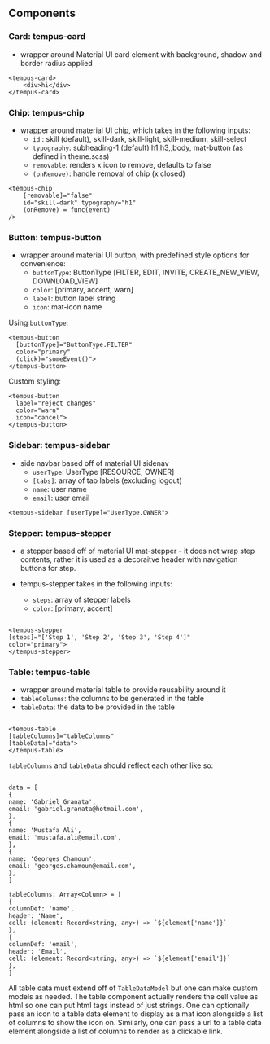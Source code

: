 ## Components

### Card: tempus-card

- wrapper around Material UI card element with background, shadow and border radius applied

```
<tempus-card>
    <div>hi</div>
</tempus-card>
```

### Chip: tempus-chip

- wrapper around material UI chip, which takes in the following inputs:
  - `id` : skill (default), skill-dark, skill-light, skill-medium, skill-select
  - `typography`: subheading-1 (default) h1,h3,,body, mat-button (as defined in theme.scss)
  - `removable`: renders x icon to remove, defaults to false
  - `(onRemove)`: handle removal of chip (x closed)

```
<tempus-chip
    [removable]="false"
    id="skill-dark" typography="h1"
    (onRemove) = func(event)
/>
```

### Button: tempus-button

- wrapper around material UI button, with predefined style options for convenience:
  - `buttonType`: ButtonType [FILTER, EDIT, INVITE, CREATE_NEW_VIEW, DOWNLOAD_VIEW]
  - `color`: [primary, accent, warn]
  - `label`: button label string
  - `icon`: mat-icon name

Using `buttonType`:

```
<tempus-button
  [buttonType]="ButtonType.FILTER"
  color="primary"
  (click)="someEvent()">
</tempus-button>
```

Custom styling:

```
<tempus-button
  label="reject changes"
  color="warn"
  icon="cancel">
</tempus-button>
```

### Sidebar: tempus-sidebar

- side navbar based off of material UI sidenav
  - `userType`: UserType [RESOURCE, OWNER]
  - `[tabs]`: array of tab labels (excluding logout)
  - `name`: user name
  - `email`: user email

```
<tempus-sidebar [userType]="UserType.OWNER">
```

### Stepper: tempus-stepper

- a stepper based off of material UI mat-stepper - it does not wrap step contents, rather it is used as a decoraitve header with navigation buttons for step.
- tempus-stepper takes in the following inputs:

  - `steps`: array of stepper labels
  - `color`: [primary, accent]

```

<tempus-stepper
[steps]="['Step 1', 'Step 2', 'Step 3', 'Step 4']"
color="primary">
</tempus-stepper>

```

### Table: tempus-table

- wrapper around material table to provide reusability around it
- `tableColumns`: the columns to be generated in the table
- `tableData`: the data to be provided in the table

```

<tempus-table
[tableColumns]="tableColumns"
[tableData]="data">
</tempus-table>

```

`tableColumns` and `tableData` should reflect each other like so:

```

data = [
{
name: 'Gabriel Granata',
email: 'gabriel.granata@hotmail.com',
},
{
name: 'Mustafa Ali',
email: 'mustafa.ali@email.com',
},
{
name: 'Georges Chamoun',
email: 'georges.chamoun@email.com',
},
]

tableColumns: Array<Column> = [
{
columnDef: 'name',
header: 'Name',
cell: (element: Record<string, any>) => `${element['name']}`
},
{
columnDef: 'email',
header: 'Email',
cell: (element: Record<string, any>) => `${element['email']}`
},
]

```

All table data must extend off of `TableDataModel` but one can make custom models as needed.
The table component actually renders the cell value as html so one can put html tags instead of just strings. One can optionally pass an icon to a table data element to display as a mat icon alongside a list of columns to show the icon on. Similarly, one can pass a url to a table data element alongside a list of columns to render as a clickable link.

